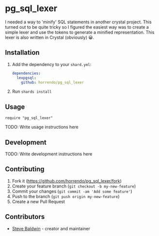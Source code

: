 # pg_sql_lexer

I needed a way to 'minify' SQL statements in another crystal project. This turned out to be quite tricky so I figured the easiest way was to create a simple lexer and use the tokens to generate a minified representation. This lexer is also written in Crystal (obviously) 😀.

## Installation

1. Add the dependency to your `shard.yml`:

   ```yaml
   dependencies:
     lexpgsql:
       github: horrendo/pg_sql_lexer
   ```

2. Run `shards install`

## Usage

```crystal
require "pg_sql_lexer"
```

TODO: Write usage instructions here

## Development

TODO: Write development instructions here

## Contributing

1. Fork it (<https://github.com/horrendo/pg_sql_lexer/fork>)
2. Create your feature branch (`git checkout -b my-new-feature`)
3. Commit your changes (`git commit -am 'Add some feature'`)
4. Push to the branch (`git push origin my-new-feature`)
5. Create a new Pull Request

## Contributors

- [Steve Baldwin](https://github.com/horrendo) - creator and maintainer
